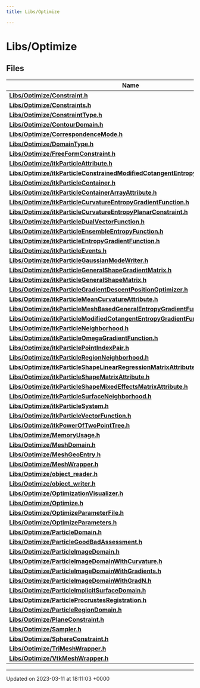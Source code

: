 ```yaml
---
title: Libs/Optimize

---
```


# Libs/Optimize



## Files

| Name           |
| -------------- |
| **[Libs/Optimize/Constraint.h](../Files/Constraint_8h.md#file-constraint.h)**  |
| **[Libs/Optimize/Constraints.h](../Files/Constraints_8h.md#file-constraints.h)**  |
| **[Libs/Optimize/ConstraintType.h](../Files/ConstraintType_8h.md#file-constrainttype.h)**  |
| **[Libs/Optimize/ContourDomain.h](../Files/ContourDomain_8h.md#file-contourdomain.h)**  |
| **[Libs/Optimize/CorrespondenceMode.h](../Files/CorrespondenceMode_8h.md#file-correspondencemode.h)**  |
| **[Libs/Optimize/DomainType.h](../Files/DomainType_8h.md#file-domaintype.h)**  |
| **[Libs/Optimize/FreeFormConstraint.h](../Files/FreeFormConstraint_8h.md#file-freeformconstraint.h)**  |
| **[Libs/Optimize/itkParticleAttribute.h](../Files/itkParticleAttribute_8h.md#file-itkparticleattribute.h)**  |
| **[Libs/Optimize/itkParticleConstrainedModifiedCotangentEntropyGradientFunction.h](../Files/itkParticleConstrainedModifiedCotangentEntropyGradientFunction_8h.md#file-itkparticleconstrainedmodifiedcotangententropygradientfunction.h)**  |
| **[Libs/Optimize/itkParticleContainer.h](../Files/itkParticleContainer_8h.md#file-itkparticlecontainer.h)**  |
| **[Libs/Optimize/itkParticleContainerArrayAttribute.h](../Files/itkParticleContainerArrayAttribute_8h.md#file-itkparticlecontainerarrayattribute.h)**  |
| **[Libs/Optimize/itkParticleCurvatureEntropyGradientFunction.h](../Files/itkParticleCurvatureEntropyGradientFunction_8h.md#file-itkparticlecurvatureentropygradientfunction.h)**  |
| **[Libs/Optimize/itkParticleCurvatureEntropyPlanarConstraint.h](../Files/itkParticleCurvatureEntropyPlanarConstraint_8h.md#file-itkparticlecurvatureentropyplanarconstraint.h)**  |
| **[Libs/Optimize/itkParticleDualVectorFunction.h](../Files/itkParticleDualVectorFunction_8h.md#file-itkparticledualvectorfunction.h)**  |
| **[Libs/Optimize/itkParticleEnsembleEntropyFunction.h](../Files/itkParticleEnsembleEntropyFunction_8h.md#file-itkparticleensembleentropyfunction.h)**  |
| **[Libs/Optimize/itkParticleEntropyGradientFunction.h](../Files/itkParticleEntropyGradientFunction_8h.md#file-itkparticleentropygradientfunction.h)**  |
| **[Libs/Optimize/itkParticleEvents.h](../Files/itkParticleEvents_8h.md#file-itkparticleevents.h)**  |
| **[Libs/Optimize/itkParticleGaussianModeWriter.h](../Files/itkParticleGaussianModeWriter_8h.md#file-itkparticlegaussianmodewriter.h)**  |
| **[Libs/Optimize/itkParticleGeneralShapeGradientMatrix.h](../Files/itkParticleGeneralShapeGradientMatrix_8h.md#file-itkparticlegeneralshapegradientmatrix.h)**  |
| **[Libs/Optimize/itkParticleGeneralShapeMatrix.h](../Files/itkParticleGeneralShapeMatrix_8h.md#file-itkparticlegeneralshapematrix.h)**  |
| **[Libs/Optimize/itkParticleGradientDescentPositionOptimizer.h](../Files/itkParticleGradientDescentPositionOptimizer_8h.md#file-itkparticlegradientdescentpositionoptimizer.h)**  |
| **[Libs/Optimize/itkParticleMeanCurvatureAttribute.h](../Files/itkParticleMeanCurvatureAttribute_8h.md#file-itkparticlemeancurvatureattribute.h)**  |
| **[Libs/Optimize/itkParticleMeshBasedGeneralEntropyGradientFunction.h](../Files/itkParticleMeshBasedGeneralEntropyGradientFunction_8h.md#file-itkparticlemeshbasedgeneralentropygradientfunction.h)**  |
| **[Libs/Optimize/itkParticleModifiedCotangentEntropyGradientFunction.h](../Files/itkParticleModifiedCotangentEntropyGradientFunction_8h.md#file-itkparticlemodifiedcotangententropygradientfunction.h)**  |
| **[Libs/Optimize/itkParticleNeighborhood.h](../Files/itkParticleNeighborhood_8h.md#file-itkparticleneighborhood.h)**  |
| **[Libs/Optimize/itkParticleOmegaGradientFunction.h](../Files/itkParticleOmegaGradientFunction_8h.md#file-itkparticleomegagradientfunction.h)**  |
| **[Libs/Optimize/itkParticlePointIndexPair.h](../Files/itkParticlePointIndexPair_8h.md#file-itkparticlepointindexpair.h)**  |
| **[Libs/Optimize/itkParticleRegionNeighborhood.h](../Files/itkParticleRegionNeighborhood_8h.md#file-itkparticleregionneighborhood.h)**  |
| **[Libs/Optimize/itkParticleShapeLinearRegressionMatrixAttribute.h](../Files/itkParticleShapeLinearRegressionMatrixAttribute_8h.md#file-itkparticleshapelinearregressionmatrixattribute.h)**  |
| **[Libs/Optimize/itkParticleShapeMatrixAttribute.h](../Files/itkParticleShapeMatrixAttribute_8h.md#file-itkparticleshapematrixattribute.h)**  |
| **[Libs/Optimize/itkParticleShapeMixedEffectsMatrixAttribute.h](../Files/itkParticleShapeMixedEffectsMatrixAttribute_8h.md#file-itkparticleshapemixedeffectsmatrixattribute.h)**  |
| **[Libs/Optimize/itkParticleSurfaceNeighborhood.h](../Files/itkParticleSurfaceNeighborhood_8h.md#file-itkparticlesurfaceneighborhood.h)**  |
| **[Libs/Optimize/itkParticleSystem.h](../Files/itkParticleSystem_8h.md#file-itkparticlesystem.h)**  |
| **[Libs/Optimize/itkParticleVectorFunction.h](../Files/itkParticleVectorFunction_8h.md#file-itkparticlevectorfunction.h)**  |
| **[Libs/Optimize/itkPowerOfTwoPointTree.h](../Files/itkPowerOfTwoPointTree_8h.md#file-itkpoweroftwopointtree.h)**  |
| **[Libs/Optimize/MemoryUsage.h](../Files/MemoryUsage_8h.md#file-memoryusage.h)**  |
| **[Libs/Optimize/MeshDomain.h](../Files/MeshDomain_8h.md#file-meshdomain.h)**  |
| **[Libs/Optimize/MeshGeoEntry.h](../Files/MeshGeoEntry_8h.md#file-meshgeoentry.h)**  |
| **[Libs/Optimize/MeshWrapper.h](../Files/MeshWrapper_8h.md#file-meshwrapper.h)**  |
| **[Libs/Optimize/object_reader.h](../Files/object__reader_8h.md#file-object-reader.h)**  |
| **[Libs/Optimize/object_writer.h](../Files/object__writer_8h.md#file-object-writer.h)**  |
| **[Libs/Optimize/OptimizationVisualizer.h](../Files/OptimizationVisualizer_8h.md#file-optimizationvisualizer.h)**  |
| **[Libs/Optimize/Optimize.h](../Files/Optimize_8h.md#file-optimize.h)**  |
| **[Libs/Optimize/OptimizeParameterFile.h](../Files/OptimizeParameterFile_8h.md#file-optimizeparameterfile.h)**  |
| **[Libs/Optimize/OptimizeParameters.h](../Files/OptimizeParameters_8h.md#file-optimizeparameters.h)**  |
| **[Libs/Optimize/ParticleDomain.h](../Files/ParticleDomain_8h.md#file-particledomain.h)**  |
| **[Libs/Optimize/ParticleGoodBadAssessment.h](../Files/ParticleGoodBadAssessment_8h.md#file-particlegoodbadassessment.h)**  |
| **[Libs/Optimize/ParticleImageDomain.h](../Files/ParticleImageDomain_8h.md#file-particleimagedomain.h)**  |
| **[Libs/Optimize/ParticleImageDomainWithCurvature.h](../Files/ParticleImageDomainWithCurvature_8h.md#file-particleimagedomainwithcurvature.h)**  |
| **[Libs/Optimize/ParticleImageDomainWithGradients.h](../Files/ParticleImageDomainWithGradients_8h.md#file-particleimagedomainwithgradients.h)**  |
| **[Libs/Optimize/ParticleImageDomainWithGradN.h](../Files/ParticleImageDomainWithGradN_8h.md#file-particleimagedomainwithgradn.h)**  |
| **[Libs/Optimize/ParticleImplicitSurfaceDomain.h](../Files/ParticleImplicitSurfaceDomain_8h.md#file-particleimplicitsurfacedomain.h)**  |
| **[Libs/Optimize/ParticleProcrustesRegistration.h](../Files/ParticleProcrustesRegistration_8h.md#file-particleprocrustesregistration.h)**  |
| **[Libs/Optimize/ParticleRegionDomain.h](../Files/ParticleRegionDomain_8h.md#file-particleregiondomain.h)**  |
| **[Libs/Optimize/PlaneConstraint.h](../Files/PlaneConstraint_8h.md#file-planeconstraint.h)**  |
| **[Libs/Optimize/Sampler.h](../Files/Sampler_8h.md#file-sampler.h)**  |
| **[Libs/Optimize/SphereConstraint.h](../Files/SphereConstraint_8h.md#file-sphereconstraint.h)**  |
| **[Libs/Optimize/TriMeshWrapper.h](../Files/TriMeshWrapper_8h.md#file-trimeshwrapper.h)**  |
| **[Libs/Optimize/VtkMeshWrapper.h](../Files/VtkMeshWrapper_8h.md#file-vtkmeshwrapper.h)**  |






-------------------------------

Updated on 2023-03-11 at 18:11:03 +0000
